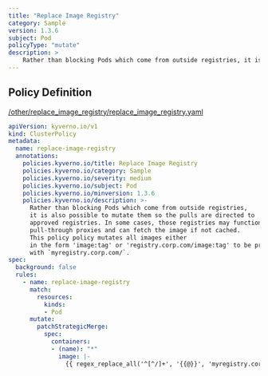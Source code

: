 ```yaml
---
title: "Replace Image Registry"
category: Sample
version: 1.3.6
subject: Pod
policyType: "mutate"
description: >
    Rather than blocking Pods which come from outside registries, it is also possible to mutate them so the pulls are directed to approved registries. In some cases, those registries may function as pull-through proxies and can fetch the image if not cached. This policy policy mutates all images either in the form 'image:tag' or 'registry.corp.com/image:tag' to be prefaced with `myregistry.corp.com/`.
---
```


## Policy Definition
<a href="https://github.com/kyverno/policies/raw/main//other/replace_image_registry/replace_image_registry.yaml" target="-blank">/other/replace_image_registry/replace_image_registry.yaml</a>

```yaml
apiVersion: kyverno.io/v1
kind: ClusterPolicy
metadata:
  name: replace-image-registry
  annotations:
    policies.kyverno.io/title: Replace Image Registry
    policies.kyverno.io/category: Sample
    policies.kyverno.io/severity: medium
    policies.kyverno.io/subject: Pod
    policies.kyverno.io/minversion: 1.3.6
    policies.kyverno.io/description: >-
      Rather than blocking Pods which come from outside registries,
      it is also possible to mutate them so the pulls are directed to
      approved registries. In some cases, those registries may function as
      pull-through proxies and can fetch the image if not cached.
      This policy policy mutates all images either
      in the form 'image:tag' or 'registry.corp.com/image:tag' to be prefaced
      with `myregistry.corp.com/`.
spec:
  background: false
  rules:
    - name: replace-image-registry
      match:
        resources:
          kinds:
          - Pod
      mutate:
        patchStrategicMerge:
          spec:
            containers:
            - (name): "*"
              image: |-
                {{ regex_replace_all('^[^/]+', '{{@}}', 'myregistry.corp.com') }}
```
